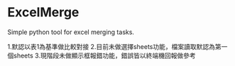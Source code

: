 # ExcelMerge
Simple python tool for excel merging tasks.


1.默認以表1為基準做比較對接
2.目前未做選擇sheets功能，檔案讀取默認為第一個sheets
3.現階段未做顯示框報錯功能，錯誤皆以終端機回報做參考
